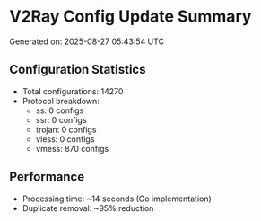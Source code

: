 # V2Ray Config Update Summary
Generated on: 2025-08-27 05:43:54 UTC

## Configuration Statistics
- Total configurations: 14270
- Protocol breakdown:
  - ss: 0 configs
  - ssr: 0 configs
  - trojan: 0 configs
  - vless: 0 configs
  - vmess: 870 configs

## Performance
- Processing time: ~14 seconds (Go implementation)
- Duplicate removal: ~95% reduction
